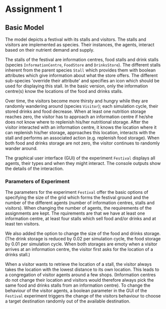 # Assignment 1

## Basic Model

The model depicts a festival with its stalls and visitors. The stalls and visitors are implemented as species. Their instances, the agents, interact based on their nutrient demand and supply. 

The stalls of the festival are information centres, food stalls and drink stalls (species `InformationCentre`, `FoodStore` and `DrinksStore`). The different stalls inherent from the parent species `Stall` which provides them with boolean attributes which give information about what the store offers. The different sub-species 'override their attribute' and specifies an icon which should be used for displaying this stall. In the basic version, only the information centre(s) know the locations of the food and drinks stalls.

Over time, the visitors become more thirsty and hungry while they are randomly wandering around (species `Visitor`); each simulation cycle, their stored drinks and food decrease. When at least one nutrition storage reaches zero, the visitor has to approach an information centre if he/she does not know where to replenish his/her nutritional storage. After the visitor interacted with an information centre, it knows the location where it can replenish his/her storage, approaches this location, interacts with the stall and performs an associated action (e.g. replenish food storage). When both food and drinks storage are not zero, the visitor continues to randomly wander around.

The graphical user interface (GUI) of the experiment `Festival` displays all agents, their types and when they might interact. The console outputs show the details of the interaction.

### Parameters of Experiment

The parameters for the experiment `Festival` offer the basic options of specifying the size of the grid which forms the festival ground and the number of the different agents (number of information centres, stalls and visitors). When changing the number of agents, the requirements of the assignments are kept. The rquirements are that we have at least one information centre, at least four stalls which sell food and/or drinks and at least ten visitors.

We also added the option to change the size of the food and drinks storage. (The drink storage is reduced by 0.02 per simulation cycle, the food storage by 0.01 per simulation cycle. When both storages are emoty when a visitor arrives at an information centre, the visitor first asks for the location of a drinks stall.)

When a visitor wants to retrieve the location of a stall, the visitor always takes the location with the lowest distance to its own location. This leads to a congregation of visitor agents around a few shops. (Information centres do not change their location and visitors would therefore always pick the same food and drinks stalls from an information centre). To change the behaviour of the visitor agents, a boolean parameter in the GUI of the `Festival` experiment triggers the change of the visitors behaviour to choose a target destination randomly out of the available destination.
